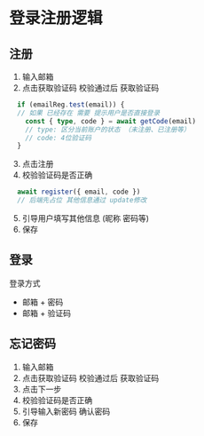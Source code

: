 # 登录注册逻辑

## 注册

1. 输入邮箱
2. 点击获取验证码 校验通过后 获取验证码
```ts
  if (emailReg.test(email)) {
  // 如果 已经存在 需要 提示用户是否直接登录
    const { type, code } = await getCode(email)
    // type: 区分当前账户的状态 （未注册、已注册等）
    // code: 4位验证码
  }
```
3. 点击注册
4. 校验验证码是否正确 
```ts
  await register({ email, code })
  // 后端先占位 其他信息通过 update修改
```
5. 引导用户填写其他信息 (昵称 密码等)
6. 保存

## 登录

登录方式
- 邮箱 + 密码
- 邮箱 + 验证码

## 忘记密码

1. 输入邮箱
2. 点击获取验证码 校验通过后 获取验证码
3. 点击下一步
4. 校验验证码是否正确 
5. 引导输入新密码 确认密码
6. 保存
